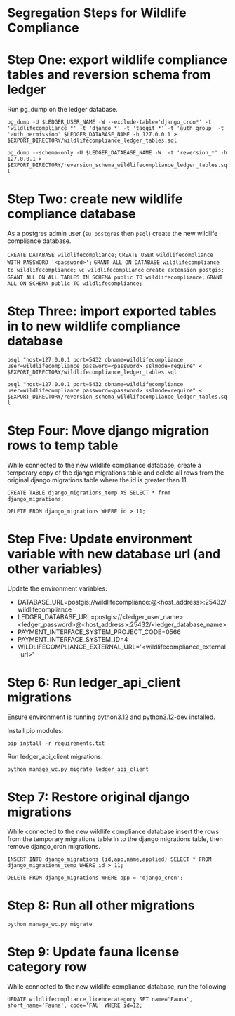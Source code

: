 # Segregation Steps for Wildlife Compliance

# Step One: export wildlife compliance tables and reversion schema from ledger

Run pg_dump on the ledger database.

`pg_dump -U $LEDGER_USER_NAME -W --exclude-table='django_cron*' -t 'wildlifecompliance_*' -t 'django_*' -t 'taggit_*' -t 'auth_group' -t 'auth_permission' $LEDGER_DATABASE_NAME -h 127.0.0.1 > $EXPORT_DIRECTORY/wildlifecompliance_ledger_tables.sql`

`pg_dump --schema-only -U $LEDGER_DATABASE_NAME -W  -t 'reversion_*' -h 127.0.0.1 > $EXPORT_DIRECTORY/reversion_schema_wildlifecompliance_ledger_tables.sql`

# Step Two: create new wildlife compliance database

As a postgres admin user (`su postgres` then `psql`) create the new wildlife compliance database.

`CREATE DATABASE wildlifecompliance;`
`CREATE USER wildlifecompliance WITH PASSWORD '<password>';`
`GRANT ALL ON DATABASE wildlifecompliance to wildlifecompliance;`
`\c wildlifecompliance`
`create extension postgis;`
`GRANT ALL ON ALL TABLES IN SCHEMA public TO wildlifecompliance;`
`GRANT ALL ON SCHEMA public TO wildlifecompliance;`

# Step Three: import exported tables in to new wildlife compliance database

`psql "host=127.0.0.1 port=5432 dbname=wildlifecompliance user=wildlifecompliance password=<password> sslmode=require" < $EXPORT_DIRECTORY/wildlifecompliance_ledger_tables.sql`

`psql "host=127.0.0.1 port=5432 dbname=wildlifecompliance user=wildlifecompliance password=<password> sslmode=require" < $EXPORT_DIRECTORY/reversion_schema_wildlifecompliance_ledger_tables.sql`

# Step Four: Move django migration rows to temp table

While connected to the new wildlife compliance database, create a temporary copy of the django migrations table and delete all rows from the original django migrations table where the id is greater than 11.

`CREATE TABLE django_migrations_temp AS SELECT * from django_migrations;`

`DELETE FROM django_migrations WHERE id > 11;`

# Step Five: Update environment variable with new database url (and other variables)

Update the environment variables:

- DATABASE_URL=postgis://wildlifecompliance:<password>@<host_address>:25432/wildlifecompliance
- LEDGER_DATABASE_URL=postgis://<ledger_user_name>:<ledger_password>@<host_address>:25432/<ledger_database_name>
- PAYMENT_INTERFACE_SYSTEM_PROJECT_CODE=0566
- PAYMENT_INTERFACE_SYSTEM_ID=4
- WILDLIFECOMPLIANCE_EXTERNAL_URL='<wildlifecompliance_external_url>'

# Step 6: Run ledger_api_client migrations

Ensure environment is running python3.12 and python3.12-dev installed.

Install pip modules:

`pip install -r requirements.txt`

Run ledger_api_client migrations:

`python manage_wc.py migrate ledger_api_client`

# Step 7: Restore original django migrations

While connected to the new wildlife compliance database insert the rows from the temporary migrations table in to the django migrations table, then remove django_cron migrations.

`INSERT INTO django_migrations (id,app,name,applied) SELECT * FROM django_migrations_temp WHERE id > 11;`

`DELETE FROM django_migrations WHERE app = 'django_cron';`

# Step 8: Run all other migrations

`python manage_wc.py migrate`

# Step 9: Update fauna license category row

While connected to the new wildlife compliance database, run the following:

`UPDATE wildlifecompliance_licencecategory SET name='Fauna', short_name='Fauna', code='FAU' WHERE id=12;`